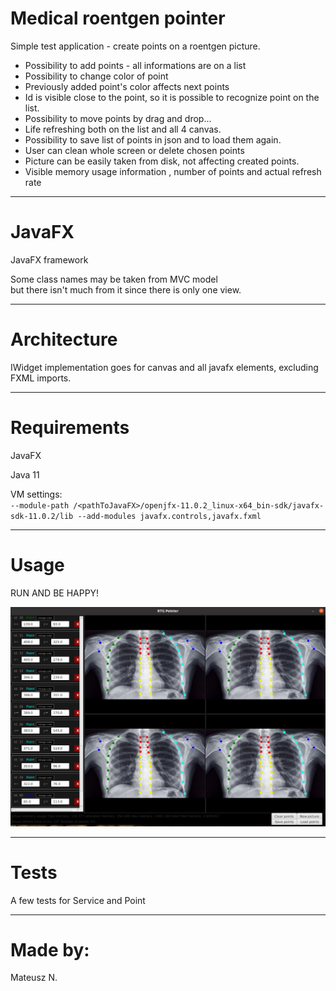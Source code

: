 # Medical roentgen pointer

Simple test application - create points on a roentgen picture.<br>
- Possibility to add points - all informations are on a list<br>
- Possibility to change color of point<br>
- Previously added point's color affects next points<br>
- Id is visible close to the point, so it is possible to recognize point on the list.
- Possibility to move points  by drag and drop... <br>
- Life refreshing both on the list and all 4 canvas. <br>
- Possibility to save list of points in json and to load them again.<br>
- User can clean whole screen or delete  chosen points<br>
- Picture can be easily taken from disk, not affecting created points.<br>
- Visible memory usage information , number of points and actual refresh rate<br>


----------------------------

# JavaFX

JavaFX framework

Some class names may be taken from MVC model <br>
but there isn't much from it since there is only one view.

--------------------------------------
# Architecture

IWidget implementation goes for canvas and all javafx elements, excluding FXML imports.


--------------------------------------
# Requirements

JavaFX

Java 11

VM settings: <br>
`--module-path /<pathToJavaFX>/openjfx-11.0.2_linux-x64_bin-sdk/javafx-sdk-11.0.2/lib --add-modules javafx.controls,javafx.fxml`

--------------------------
# Usage
RUN AND BE HAPPY!


![Screenshot](https://raw.githubusercontent.com/matned666/medical_pointer_app/Matned/screenshot.png)

------------------------------
# Tests

A few tests for Service and Point

--------------------------

# Made by:

Mateusz N.